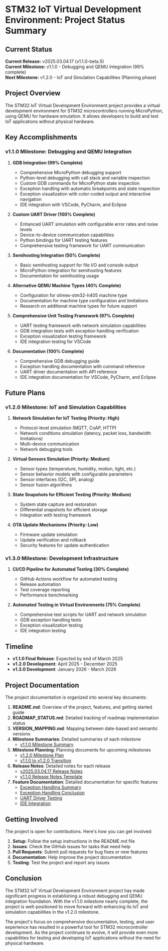 # STM32 IoT Virtual Development Environment: Project Status Summary

## Current Status

**Current Release:** v2025.03.04.17 (v1.1.0-beta.5)  
**Current Milestone:** v1.1.0 - Debugging and QEMU Integration (99% complete)  
**Next Milestone:** v1.2.0 - IoT and Simulation Capabilities (Planning phase)

## Project Overview

The STM32 IoT Virtual Development Environment project provides a virtual development environment for STM32 microcontrollers running MicroPython, using QEMU for hardware emulation. It allows developers to build and test IoT applications without physical hardware.

## Key Accomplishments

### v1.1.0 Milestone: Debugging and QEMU Integration

1. **GDB Integration (99% Complete)**
   - Comprehensive MicroPython debugging support
   - Python-level debugging with call stack and variable inspection
   - Custom GDB commands for MicroPython state inspection
   - Exception handling with automatic breakpoints and state inspection
   - Exception visualization with color-coded output and interactive navigation
   - IDE integration with VSCode, PyCharm, and Eclipse

2. **Custom UART Driver (100% Complete)**
   - Enhanced UART simulation with configurable error rates and noise levels
   - Device-to-device communication capabilities
   - Python bindings for UART testing features
   - Comprehensive testing framework for UART communication

3. **Semihosting Integration (50% Complete)**
   - Basic semihosting support for file I/O and console output
   - MicroPython integration for semihosting features
   - Documentation for semihosting usage

4. **Alternative QEMU Machine Types (40% Complete)**
   - Configuration for olimex-stm32-h405 machine type
   - Documentation for machine type configuration and limitations
   - Research on additional machine types for future support

5. **Comprehensive Unit Testing Framework (97% Complete)**
   - UART testing framework with network simulation capabilities
   - GDB integration tests with exception handling verification
   - Exception visualization testing framework
   - IDE integration testing for VSCode

6. **Documentation (100% Complete)**
   - Comprehensive GDB debugging guide
   - Exception handling documentation with command reference
   - UART driver documentation with API reference
   - IDE integration documentation for VSCode, PyCharm, and Eclipse

## Future Plans

### v1.2.0 Milestone: IoT and Simulation Capabilities

1. **Network Simulation for IoT Testing (Priority: High)**
   - Protocol-level simulation (MQTT, CoAP, HTTP)
   - Network conditions simulation (latency, packet loss, bandwidth limitations)
   - Multi-device communication
   - Network debugging tools

2. **Virtual Sensors Simulation (Priority: Medium)**
   - Sensor types (temperature, humidity, motion, light, etc.)
   - Sensor behavior models with configurable parameters
   - Sensor interfaces (I2C, SPI, analog)
   - Sensor fusion algorithms

3. **State Snapshots for Efficient Testing (Priority: Medium)**
   - System state capture and restoration
   - Differential snapshots for efficient storage
   - Integration with testing framework

4. **OTA Update Mechanisms (Priority: Low)**
   - Firmware update simulation
   - Update verification and rollback
   - Security features for update authentication

### v1.3.0 Milestone: Development Infrastructure

1. **CI/CD Pipeline for Automated Testing (30% Complete)**
   - GitHub Actions workflow for automated testing
   - Release automation
   - Test coverage reporting
   - Performance benchmarking

2. **Automated Testing in Virtual Environments (75% Complete)**
   - Comprehensive test scripts for UART and network simulation
   - GDB exception handling tests
   - Exception visualization testing
   - IDE integration testing

## Timeline

- **v1.1.0 Final Release**: Expected by end of March 2025
- **v1.2.0 Development**: April 2025 - December 2025
- **v1.3.0 Development**: January 2026 - March 2026

## Project Documentation

The project documentation is organized into several key documents:

1. **README.md**: Overview of the project, features, and getting started guide
2. **ROADMAP_STATUS.md**: Detailed tracking of roadmap implementation status
3. **VERSION_MAPPING.md**: Mapping between date-based and semantic versions
4. **Milestone Summaries**: Detailed summaries of each milestone
   - [v1.1.0 Milestone Summary](docs/milestone_v1.1.0_summary.md)
5. **Milestone Planning**: Planning documents for upcoming milestones
   - [v1.2.0 Milestone Plan](docs/milestone_v1.2.0_plan.md)
   - [v1.1.0 to v1.2.0 Transition](docs/v1.1.0_to_v1.2.0_transition.md)
6. **Release Notes**: Detailed notes for each release
   - [v2025.03.04.17 Release Notes](docs/release_notes/v2025.03.04.17.md)
   - [v1.1.0 Release Notes Template](docs/release_notes/v1.1.0_template.md)
7. **Feature Documentation**: Detailed documentation for specific features
   - [Exception Handling Summary](docs/exception_handling_summary.md)
   - [Exception Handling Conclusion](docs/exception_handling_conclusion.md)
   - [UART Driver Testing](docs/UART_DRIVER_TESTING.md)
   - [IDE Integration](docs/IDE_INTEGRATION.md)

## Getting Involved

The project is open for contributions. Here's how you can get involved:

1. **Setup**: Follow the setup instructions in the README.md file
2. **Issues**: Check the GitHub issues for tasks that need help
3. **Pull Requests**: Submit pull requests for bug fixes or new features
4. **Documentation**: Help improve the project documentation
5. **Testing**: Test the project and report any issues

## Conclusion

The STM32 IoT Virtual Development Environment project has made significant progress in establishing a robust debugging and QEMU integration foundation. With the v1.1.0 milestone nearly complete, the project is well-positioned to move forward with enhancing its IoT and simulation capabilities in the v1.2.0 milestone.

The project's focus on comprehensive documentation, testing, and user experience has resulted in a powerful tool for STM32 microcontroller development. As the project continues to evolve, it will provide even more capabilities for testing and developing IoT applications without the need for physical hardware. 